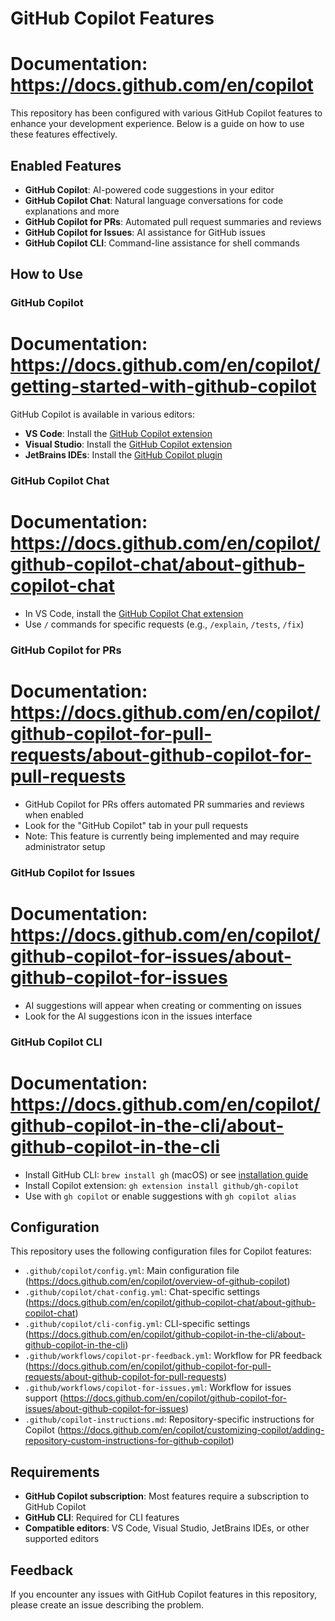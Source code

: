# GitHub Copilot Features
# Documentation: https://docs.github.com/en/copilot

This repository has been configured with various GitHub Copilot features to enhance your development experience. Below is a guide on how to use these features effectively.

## Enabled Features

- **GitHub Copilot**: AI-powered code suggestions in your editor
- **GitHub Copilot Chat**: Natural language conversations for code explanations and more
- **GitHub Copilot for PRs**: Automated pull request summaries and reviews
- **GitHub Copilot for Issues**: AI assistance for GitHub issues
- **GitHub Copilot CLI**: Command-line assistance for shell commands

## How to Use

### GitHub Copilot
# Documentation: https://docs.github.com/en/copilot/getting-started-with-github-copilot
GitHub Copilot is available in various editors:
- **VS Code**: Install the [GitHub Copilot extension](https://marketplace.visualstudio.com/items?itemName=GitHub.copilot)
- **Visual Studio**: Install the [GitHub Copilot extension](https://marketplace.visualstudio.com/items?itemName=GitHub.copilotvs)
- **JetBrains IDEs**: Install the [GitHub Copilot plugin](https://plugins.jetbrains.com/plugin/17718-github-copilot)

### GitHub Copilot Chat
# Documentation: https://docs.github.com/en/copilot/github-copilot-chat/about-github-copilot-chat
- In VS Code, install the [GitHub Copilot Chat extension](https://marketplace.visualstudio.com/items?itemName=GitHub.copilot-chat)
- Use `/` commands for specific requests (e.g., `/explain`, `/tests`, `/fix`)

### GitHub Copilot for PRs
# Documentation: https://docs.github.com/en/copilot/github-copilot-for-pull-requests/about-github-copilot-for-pull-requests
- GitHub Copilot for PRs offers automated PR summaries and reviews when enabled
- Look for the "GitHub Copilot" tab in your pull requests
- Note: This feature is currently being implemented and may require administrator setup

### GitHub Copilot for Issues
# Documentation: https://docs.github.com/en/copilot/github-copilot-for-issues/about-github-copilot-for-issues
- AI suggestions will appear when creating or commenting on issues
- Look for the AI suggestions icon in the issues interface

### GitHub Copilot CLI
# Documentation: https://docs.github.com/en/copilot/github-copilot-in-the-cli/about-github-copilot-in-the-cli
- Install GitHub CLI: `brew install gh` (macOS) or see [installation guide](https://github.com/cli/cli#installation)
- Install Copilot extension: `gh extension install github/gh-copilot`
- Use with `gh copilot` or enable suggestions with `gh copilot alias`

## Configuration

This repository uses the following configuration files for Copilot features:
- `.github/copilot/config.yml`: Main configuration file (https://docs.github.com/en/copilot/overview-of-github-copilot)
- `.github/copilot/chat-config.yml`: Chat-specific settings (https://docs.github.com/en/copilot/github-copilot-chat/about-github-copilot-chat)
- `.github/copilot/cli-config.yml`: CLI-specific settings (https://docs.github.com/en/copilot/github-copilot-in-the-cli/about-github-copilot-in-the-cli)
- `.github/workflows/copilot-pr-feedback.yml`: Workflow for PR feedback (https://docs.github.com/en/copilot/github-copilot-for-pull-requests/about-github-copilot-for-pull-requests)
- `.github/workflows/copilot-for-issues.yml`: Workflow for issues support (https://docs.github.com/en/copilot/github-copilot-for-issues/about-github-copilot-for-issues)
- `.github/copilot-instructions.md`: Repository-specific instructions for Copilot (https://docs.github.com/en/copilot/customizing-copilot/adding-repository-custom-instructions-for-github-copilot)

## Requirements

- **GitHub Copilot subscription**: Most features require a subscription to GitHub Copilot
- **GitHub CLI**: Required for CLI features
- **Compatible editors**: VS Code, Visual Studio, JetBrains IDEs, or other supported editors

## Feedback

If you encounter any issues with GitHub Copilot features in this repository, please create an issue describing the problem.